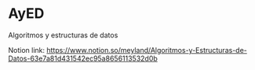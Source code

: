 # AyED
Algoritmos y estructuras de datos

Notion link: https://www.notion.so/meyland/Algoritmos-y-Estructuras-de-Datos-63e7a81d431542ec95a8656113532d0b
